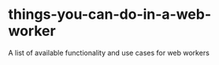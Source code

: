 # things-you-can-do-in-a-web-worker
A list of available functionality and use cases for web workers
